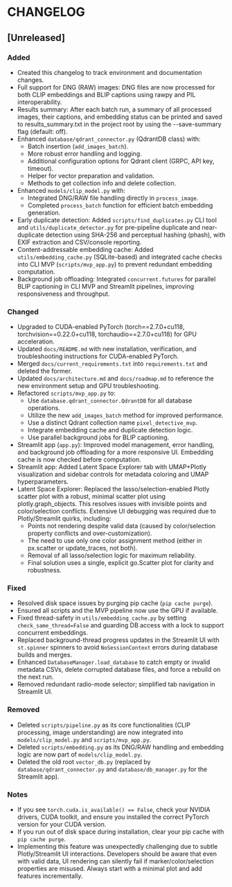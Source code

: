 # CHANGELOG

## [Unreleased]

### Added
- Created this changelog to track environment and documentation changes.
- Full support for DNG (RAW) images: DNG files are now processed for both CLIP embeddings and BLIP captions using rawpy and PIL interoperability.
- Results summary: After each batch run, a summary of all processed images, their captions, and embedding status can be printed and saved to results_summary.txt in the project root by using the --save-summary flag (default: off).
- Enhanced `database/qdrant_connector.py` (QdrantDB class) with:
    - Batch insertion (`add_images_batch`).
    - More robust error handling and logging.
    - Additional configuration options for Qdrant client (GRPC, API key, timeout).
    - Helper for vector preparation and validation.
    - Methods to get collection info and delete collection.
- Enhanced `models/clip_model.py` with:
    - Integrated DNG/RAW file handling directly in `process_image`.
    - Completed `process_batch` function for efficient batch embedding generation.
- Early duplicate detection: Added `scripts/find_duplicates.py` CLI tool and `utils/duplicate_detector.py` for pre-pipeline duplicate and near-duplicate detection using SHA-256 and perceptual hashing (phash), with EXIF extraction and CSV/console reporting.
- Content-addressable embedding cache: Added `utils/embedding_cache.py` (SQLite-based) and integrated cache checks into CLI MVP (`scripts/mvp_app.py`) to prevent redundant embedding computation.
- Background job offloading: Integrated `concurrent.futures` for parallel BLIP captioning in CLI MVP and Streamlit pipelines, improving responsiveness and throughput.

### Changed
- Upgraded to CUDA-enabled PyTorch (torch==2.7.0+cu118, torchvision==0.22.0+cu118, torchaudio==2.7.0+cu118) for GPU acceleration.
- Updated `docs/README.md` with new installation, verification, and troubleshooting instructions for CUDA-enabled PyTorch.
- Merged `docs/current_requirements.txt` into `requirements.txt` and deleted the former.
- Updated `docs/architecture.md` and `docs/roadmap.md` to reference the new environment setup and GPU troubleshooting.
- Refactored `scripts/mvp_app.py` to:
    - Use `database.qdrant_connector.QdrantDB` for all database operations.
    - Utilize the new `add_images_batch` method for improved performance.
    - Use a distinct Qdrant collection name `pixel_detective_mvp`.
    - Integrate embedding cache and duplicate detection logic.
    - Use parallel background jobs for BLIP captioning.
- Streamlit app (`app.py`): Improved model management, error handling, and background job offloading for a more responsive UI. Embedding cache is now checked before computation.
- Streamlit app: Added Latent Space Explorer tab with UMAP+Plotly visualization and sidebar controls for metadata coloring and UMAP hyperparameters.
- Latent Space Explorer: Replaced the lasso/selection-enabled Plotly scatter plot with a robust, minimal scatter plot using plotly.graph_objects. This resolves issues with invisible points and color/selection conflicts. Extensive UI debugging was required due to Plotly/Streamlit quirks, including:
    - Points not rendering despite valid data (caused by color/selection property conflicts and over-customization).
    - The need to use only one color assignment method (either in px.scatter or update_traces, not both).
    - Removal of all lasso/selection logic for maximum reliability.
    - Final solution uses a single, explicit go.Scatter plot for clarity and robustness.

### Fixed
- Resolved disk space issues by purging pip cache (`pip cache purge`).
- Ensured all scripts and the MVP pipeline now use the GPU if available.
- Fixed thread-safety in `utils/embedding_cache.py` by setting `check_same_thread=False` and guarding DB access with a lock to support concurrent embeddings.
- Replaced background-thread progress updates in the Streamlit UI with `st.spinner` spinners to avoid `NoSessionContext` errors during database builds and merges.
- Enhanced `DatabaseManager.load_database` to catch empty or invalid metadata CSVs, delete corrupted database files, and force a rebuild on the next run.
- Removed redundant radio-mode selector; simplified tab navigation in Streamlit UI.

### Removed
- Deleted `scripts/pipeline.py` as its core functionalities (CLIP processing, image understanding) are now integrated into `models/clip_model.py` and `scripts/mvp_app.py`.
- Deleted `scripts/embedding.py` as its DNG/RAW handling and embedding logic are now part of `models/clip_model.py`.
- Deleted the old root `vector_db.py` (replaced by `database/qdrant_connector.py` and `database/db_manager.py` for the Streamlit app).

### Notes
- If you see `torch.cuda.is_available() == False`, check your NVIDIA drivers, CUDA toolkit, and ensure you installed the correct PyTorch version for your CUDA version.
- If you run out of disk space during installation, clear your pip cache with `pip cache purge`.
- Implementing this feature was unexpectedly challenging due to subtle Plotly/Streamlit UI interactions. Developers should be aware that even with valid data, UI rendering can silently fail if marker/color/selection properties are misused. Always start with a minimal plot and add features incrementally. 